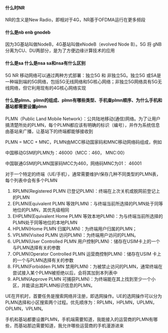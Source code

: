 

#### 什么时NR

NR的含义是New Radio，即相对于4G，NR基于OFDMA运行在更多频段

#### 什么是nb enb gnodeb

因为3G基站叫做NodeB，4G基站叫做eNodeB（evolved Node B）。5G 将 gNB分离为CU、DU两部分，是为了方便边缘计算技术的应用

#### 什么是sa 什么是nsa sa和nsa有什么区别

5G NR 移动网络可以通过两种方式部署：独立5G 和 非独立5G。独立5G 或SA是一种端到端的5G网络，包括5G无线网络和5G核心网络；非独立5G网络具有5G无线网络，但它利用现有的4G核心网络实现

#### 什么是plmn、plmn的组成、plmn有哪些类型、手机查plmn顺序、为什么手机和基站都需要设置plmn

PLMN（Public Land Mobile Network）：公共陆地移动(通信)网络。为了让用户搞清楚所处的PLMN，每个PLMN都应该有明确的标识（编号），并作为系统信息由基站来广播，让基站下的终端都能够接收到

PLMN = MCC + MNC，PLMN由MCC移动国家码和MNC移动网络码组成，例如

中国移动GSM的PLMN为：46000（MCC：460， MNC:00）

中国联通GSM的PLMN国家码MCC为460，网络码MNC为01： 46001

对于一个特定的终端（UE/手机），通常需要维护/保存几种不同类型的PLMN表，每个列表中会有多个PLMN

1. RPLMN(Registered PLMN 已登记PLMN)：终端在上次关机或脱网前登记上的PLMN
2. EPLMN(Equivalent PLMN 等效PLMN)：与终端当前所选择的PLMN处于同等地位的PLMN，其优先级相同
3. EHPLMN(Equivalent Home PLMN 等效本地PLMN)：为与终端当前所选择的PLMN处于同等地位的本地PLMN
4. HPLMN(Home PLMN 归属PLMN)：为终端用户归属的PLMN；
5. VPLMN(Visited PLMN 访问PLMN)：为终端用户访问的PLMN。
6. UPLMN(User Controlled PLMN 用户控制PLMN)：储存在USIM卡上的一个与PLMN选择有关的参数
7. OPLMN(Operator Controlled PLMN 运营商控制PLMN)：储存在USIM 卡上的一个与PLMN选择有关的参数
8. FPLMN(Forbidden PLMN 禁用PLMN)：为被禁止访问的PLMN，通常终端在尝试接入某个PLMN被拒绝以后，会将其加到本列表中
9. APLMN(Approve PLMN 可捕获PLMN)：为终端能在其上找到至少一个小区，并能读出其PLMN标识信息的PLMN。

UE在开机时，首要任务是搜索网络并注册，即选网操作。UE的选网操作可以分为PLMN选择和小区搜索两个过程。优先顺序为：RPLMN，HPLMN，UPLMN，OPLMN，VPLMN。

手机和基站都要设置PLMN，手机端需要知道，我能接入的运营商的PLMN有哪些，而基站那边需要知道，我允许哪些运营商的手机漫游进来






























